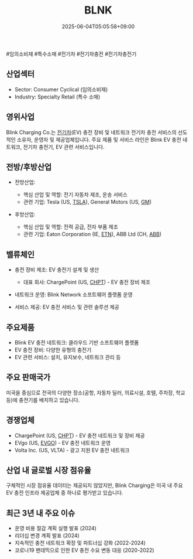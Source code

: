 ﻿---
title: "BLNK"
date: 2025-06-04T05:05:58+09:00
lastmod: 2025-06-04T05:05:58+09:00
type: docs
sidebar:
  open: true
weight: 143
---
<div style="display:none">
  <meta property="article:published_time" content="2025-06-03T20:05:58Z" />
  <meta property="article:modified_time" content="2025-06-03T20:05:58Z" />
</div>
#임의소비재 #특수소매 #전기차 #전기차충전 #전기차충전기
 
## 산업섹터

- Sector: Consumer Cyclical (임의소비재)
- Industry: Specialty Retail (특수 소매)

## 영위사업

Blink Charging Co.는 [전기차](/industry-study/2산업자동차-산업전기차/)(EV) 충전 장비 및 네트워크 전기차 충전 서비스의 선도적인 소유자, 운영자 및 제공업체입니다. 주요 제품 및 서비스 라인은 Blink EV 충전 네트워크, 전기차 충전기, EV 관련 서비스입니다.

## 전방/후방산업

- 전방산업:
    
    - 핵심 산업 및 역할: 전기 자동차 제조, 운송 서비스
    - 관련 기업: Tesla (US, [TSLA](/company-analysis/tsla/)), General Motors (US, [GM](/company-analysis/gm/))
    
- 후방산업:
    
    - 핵심 산업 및 역할: 전력 공급, 전자 부품 제조
    - 관련 기업: Eaton Corporation (IE, [ETN](/company-analysis/etn/)), ABB Ltd (CH, [ABB](/company-analysis/abb/))

## 밸류체인

- 충전 장비 제조: EV 충전기 설계 및 생산
    
    - 대표 회사: ChargePoint (US, [CHPT](/company-analysis/chpt/)) - EV 충전 장비 제조
    
- 네트워크 운영: Blink Network 소프트웨어 플랫폼 운영
- 서비스 제공: EV 충전 서비스 및 관련 솔루션 제공

## 주요제품

- Blink EV 충전 네트워크: 클라우드 기반 소프트웨어 플랫폼
- EV 충전 장비: 다양한 유형의 충전기
- EV 관련 서비스: 설치, 유지보수, 네트워크 관리 등

## 주요 판매국가

미국을 중심으로 전국의 다양한 장소(공항, 자동차 딜러, 의료시설, 호텔, 주차장, 학교 등)에 충전기를 배치하고 있습니다.

## 경쟁업체

- ChargePoint (US, [CHPT](/company-analysis/chpt/)) - EV 충전 네트워크 및 장비 제공
- EVgo (US, [EVGO](/company-analysis/evgo/)) - EV 충전 네트워크 운영
- Volta Inc. (US, VLTA) - 광고 지원 EV 충전 네트워크

## 산업 내 글로벌 시장 점유율

구체적인 시장 점유율 데이터는 제공되지 않았지만, Blink Charging은 미국 내 주요 EV 충전 인프라 제공업체 중 하나로 평가받고 있습니다.

## 최근 3년 내 주요 이슈

- 운영 비용 절감 계획 실행 발표 (2024)
- 리더십 변경 계획 발표 (2024)
- 지속적인 충전 네트워크 확장 및 파트너십 강화 (2022-2024)
- 코로나19 팬데믹으로 인한 EV 충전 수요 변동 대응 (2020-2022)

